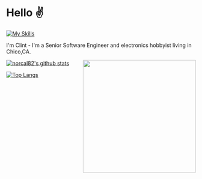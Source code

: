 <!-- <p align="center">
  <img width="256" src="https://lh6.googleusercontent.com/y4i7qnzUh0QGJh8ZxEhvFTt4hAToi2nlscITPERoCLF1zNNwwnmpwk9OURb0ojEntzNAeYlo61zLSw72L5Ol=w1920-h937"></img>
</p> -->

# Hello :v: 

[![My Skills](https://skillicons.dev/icons?i=js,nodejs,ruby,rails,arduino,html,css,sass,linux)](https://skillicons.dev) 

I'm Clint - I'm a Senior Software Engineer and electronics hobbyist living in Chico,CA.

<img align="right" width="300px" src="https://bettiga.dev/globe?city=chico&state=ca&format=imagery"></img>

[![norcal82's github stats](https://github-readme-stats.vercel.app/api?username=norcal82&count_private=true&show_icons=true&theme=vue)](https://github.com/norcal82/github-readme-stats) 

[![Top Langs](https://github-readme-stats.vercel.app/api/top-langs/?username=norcal82&layout=compact)](https://github.com/norcal82/github-readme-stats)
